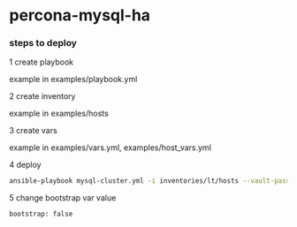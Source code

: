 # percona-mysql-ha

### steps to deploy

1 create playbook 

example in examples/playbook.yml

2 create inventory

example in examples/hosts

3 create vars

example in examples/vars.yml, examples/host_vars.yml

4 deploy

```sh
ansible-playbook mysql-cluster.yml -i inventories/lt/hosts --vault-password-file ../vault_pass  -vvv  -u user
```

5 change bootstrap var value

```
bootstrap: false
```
